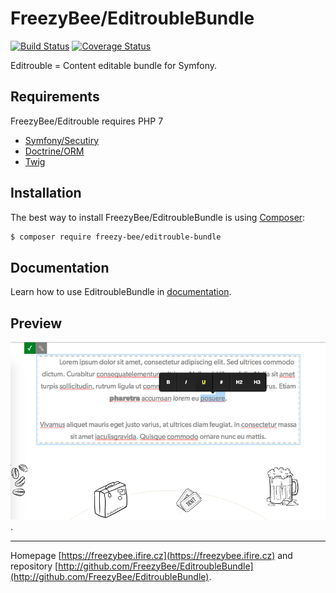 FreezyBee/EditroubleBundle
======

[![Build Status](https://travis-ci.org/FreezyBee/EditroubleBundle.svg?branch=master)](https://travis-ci.org/FreezyBee/EditroubleBundle)
[![Coverage Status](https://coveralls.io/repos/github/FreezyBee/EditroubleBundle/badge.svg?branch=master)](https://coveralls.io/github/FreezyBee/EditroubleBundle?branch=master)

Editrouble = Content editable bundle for Symfony.


Requirements
------------

FreezyBee/Editrouble requires PHP 7

- [Symfony/Secutiry](https://symfony.com/doc/current/security.html)
- [Doctrine/ORM](http://www.doctrine-project.org/projects/orm.html)
- [Twig](http://twig.sensiolabs.org)

Installation
------------

The best way to install FreezyBee/EditroubleBundle is using [Composer](http://getcomposer.org/):

```sh
$ composer require freezy-bee/editrouble-bundle
```


Documentation
------------

Learn how to use EditroubleBundle in [documentation](https://github.com/FreezyBee/EditroubleBundle/blob/master/Resources/doc/installation.rst).


Preview
-------

![img](https://raw.githubusercontent.com/freezybee/editroublebundle/master/Resources/doc/on.png).


-----

Homepage [https://freezybee.ifire.cz](https://freezybee.ifire.cz) and repository [http://github.com/FreezyBee/EditroubleBundle](http://github.com/FreezyBee/EditroubleBundle).
